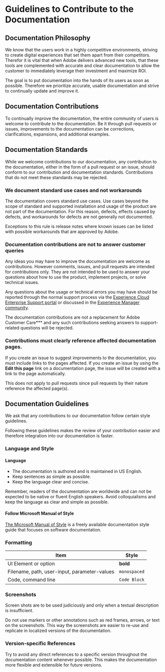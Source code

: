 # Guidelines to Contribute to the Documentation

## Documentation Philosophy

We know that the users work in a highly competitive environments, striving to create digital experiences that set them apart from their competitors. Therefor it is vital that when Adobe delivers advanced new tools, that these tools are complemented with accurate and clear documentation to allow the customer to immediately leverage their investment and maximize ROI.

The goal is to put documentation into the hands of its users as soon as possible. Therefore we prioritize accurate, usable documentation and strive to continually update and improve it.

## Documentation Contributions

To continually improve the documentation, the entire community of users is welcome to contribute to the documentation. Be it through pull requests or issues, improvements to the documentation can be corrections, clarifications, expansions, and additional examples.

## Documentation Standards

While we welcome contributions to our documentation, any contribution to the documentation, either in the form of a pull request or an issue, should conform to our contribution and documentation standards. Contributions that do not meet these standards may be rejected.

### We document standard use cases and not workarounds

The documentation covers standard use cases. Use cases beyond the scope of standard and supported installation and usage of the product are not part of the documentation. For this reason, defects, effects caused by defects, and workarounds for defects are not generally not documented.

Exceptions to this rule is release notes where known issues can be listed with possible workarounds that are approved by Adobe.

### Documentation contributions are not to answer customer queries

Any ideas you may have to improve the documentation are welcome as contributions. However comments, issues, and pull requests are intended for *contributions* only. They are not intended to be used to answer your questions about how to use the product, implement projects, or solve technical issues.

Any questions about the usage or technical errors you may have should be reported through the normal support process via the [Experience Cloud Enterprise Support portal](https://helpx.adobe.com/contact/enterprise-support.ec.html) or discussed in the [Experience Manager community](https://experienceleaguecommunities.adobe.com/t5/adobe-experience-manager/ct-p/adobe-experience-manager-community).

The documentation contributions are not a replacement for Adobe Customer Care*** and any such contributions seeking answers to support-related questions will be rejected.

### Contributions must clearly reference affected documentation pages.

If you create an issue to suggest improvements to the documentation, you must include links to the pages affected. If you create an issue by using the **Edit this page** link on a documentation page, the issue will be created with a link to the page automatically.

This does not apply to pull requests since pull requests by their nature reference the affected page(s).

## Documentation Guidelines

We ask that any contributions to our documentation follow certain style guidelines.

Following these guidelines makes the review of your contribution easier and therefore integration into our documentation is faster.

### Language and Style

#### Language

* The documentation is authored and is maintained in US English.
* Keep sentences as simple as possible.
* Keep the language clear and concise.

Remember, readers of the documentation are worldwide and can not be expected to be native or fluent English speakers. Avoid colloquialisms and keep the language as clear and simple as possible.

#### Follow Microsoft Manual of Style

[The Microsoft Manual of Style](https://docs.microsoft.com/en-us/style-guide/welcome/) is a freely available documentation style guide that focuses on software documentation.

### Formatting

|                     Item                     |      Style       |
| -------------------------------------------- | ---------------- |
| UI Element or option                         | **bold**         |
| Filename, path, user-input, parameter-values | `monospaced`     |
| Code, command line                           | ```Code Block``` |

### Screenshots

Screen shots are to be used judiciously and only when a textual description is insufficient.

Do not use markers or other annotations such as red frames, arrows, or text on the screenshots. This way the screenshots are easier to re-use and replicate in localized versions of the documentation.

### Version-specific References

Try to avoid any direct references to a specific version throughout the documentation content whenever possible. This makes the documentation more flexible and extensible for future versions.
